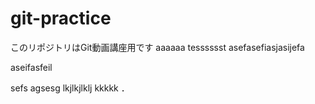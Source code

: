 # git-practice
このリポジトリはGit動画講座用です
aaaaaa
tesssssst
asefasefiasjasijefa

aseifasfeil

sefs
agsesg
lkjlkjlklj
kkkkk
．
